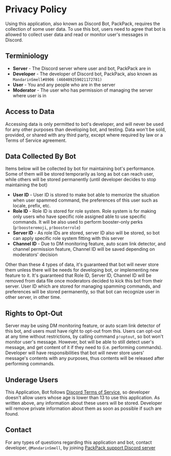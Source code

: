 # Privacy Policy

Using this application, also known as Discord Bot, PackPack, requires the collection of some user data. To use this bot, users need to agree that bot is allowed to collect user data and read or monitor user's messages in Discord.

## Terminiology

* **Server** - The Discord server where user and bot, PackPack are in
* **Developer** - The developer of Discord bot, PackPack, also known as `MandarinSmell#8906 (460409259021172781)`
* **User** - You and any people who are in the server
* **Moderator** - The user who has permission of managing the server where user is in

## Access to Data

Accessing data is only permitted to bot's developer, and will never be used for any other purposes than developing bot, and testing. Data won't be sold, provided, or shared with any third party, except where required by law or a Terms of Service agreement.

## Data Collected By Bot

Items below will be collected by bot for maintaining bot's performance. Some of them will be stored temporarily as long as bot can reach user, while others will be stored permanently (until developer decides to stop maintaining the bot)

* **User ID** - User ID is stored to make bot able to memorize the situation when user spammed command, the preferences of this user such as locale, prefix, etc.
* **Role ID** - Role ID is stored for role system. Role system is for making only users who have specific role assigned able to use specific commands. It will be also used to perform booster-only perks (`p!boosteremoji`, `p!boosterrole`)
* **Server ID** - As role IDs are stored, server ID also will be stored, so bot can apply specific role system fitting with this server
* **Channel ID** - Due to DM monitoring feature, auto scam link detector, and channel permission feature, Channel ID will be saved depending on moderators' decision

Other than these 4 types of data, it's guaranteed that bot will never store them unless there will be needs for developing bot, or implementing new feature to it. It's guaranteed that Role ID, Server ID, Channel ID will be removed from data file once moderators decided to kick this bot from their server. User ID which are stored for managing spamming commands, and preferences will be stored permanently, so that bot can recognize user in other server, in other time.

## Rights to Opt-Out

Server may be using DM monitoring feature, or auto scam link detector of this bot, and users must have right to opt-out from this. Users can opt-out at any time without restrictions, by calling command `p!optout`, so bot won't monitor user's message. However, bot will be able to still detect user's message, and get content of it if they need to (i.e. performing commands). Developer will have responsibilities that bot will never store users' message's contents with any purposes, thus contents will be released after performing commands.

## Underage Users

This Application, Bot follows [Discord Terms of Service](https://discord.com/terms), so developer doesn't allow users whose age is lower than 13 to use this application. As written above, any information about these users will be stored. Developer will remove private information about them as soon as possible if such are found.

## Contact

For any types of questions regarding this application and bot, contact developer, `@MandarinSmell`, by joining [PackPack support Discord server](https://discord.gg/eb2NRCs9)
